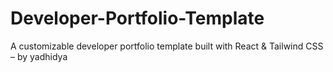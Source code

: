 # Developer-Portfolio-Template
A customizable developer portfolio template built with React &amp; Tailwind CSS – by yadhidya
